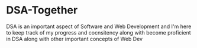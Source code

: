 # DSA-Together
DSA is an important aspect of Software and Web Development and I'm here to keep track of my progress and cocnsitency along with become proficient in DSA along with other important concepts of Web Dev
